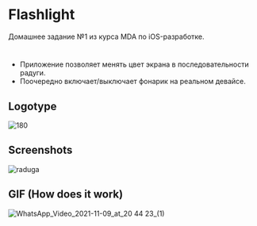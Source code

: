 # Flashlight
Домашнее задание №1 из курса MDA по iOS-разработке.
#
* Приложение позволяет менять цвет экрана в последовательности радуги.
* Поочередно включает/выключает фонарик на реальном девайсе.
## Logotype
![180](https://user-images.githubusercontent.com/78722676/140975745-48f03ffe-c553-4c0b-8a15-863a4d84b4b8.png)
## Screenshots
![raduga](https://user-images.githubusercontent.com/78722676/140975634-ac63c4d9-913a-4ee4-9eb4-e92983ff962e.png)
## GIF (How does it work)
![WhatsApp_Video_2021-11-09_at_20 44 23_(1)](https://user-images.githubusercontent.com/78722676/140977091-d456729b-0b4b-4bc3-9544-d21e7ceda7b6.gif)
